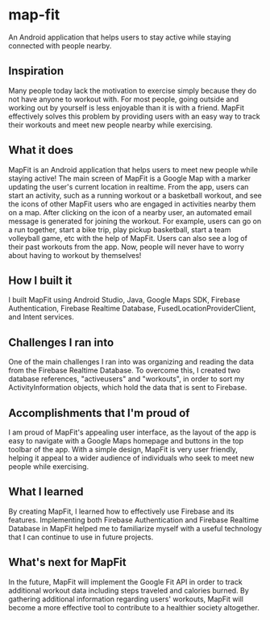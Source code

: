 # map-fit
An Android application that helps users to stay active while staying connected with people nearby.

## Inspiration
Many people today lack the motivation to exercise simply because they do not have anyone to workout with. For most people, going outside and working out by yourself is less enjoyable than it is with a friend. MapFit effectively solves this problem by providing users with an easy way to track their workouts and meet new people nearby while exercising.

## What it does
MapFit is an Android application that helps users to meet new people while staying active! The main screen of MapFit is a Google Map with a marker updating the user's current location in realtime. From the app, users can start an activity, such as a running workout or a basketball workout, and see the icons of other MapFit users who are engaged in activities nearby them on a map. After clicking on the icon of a nearby user, an automated email message is generated for joining the workout. For example, users can go on a run together, start a bike trip, play pickup basketball, start a team volleyball game, etc with the help of MapFit. Users can also see a log of their past workouts from the app. Now, people will never have to worry about having to workout by themselves!

## How I built it
I built MapFit using Android Studio, Java, Google Maps SDK, Firebase Authentication, Firebase Realtime Database, FusedLocationProviderClient, and Intent services.

## Challenges I ran into
One of the main challenges I ran into was organizing and reading the data from the Firebase Realtime Database. To overcome this, I created two database references, "activeusers" and "workouts", in order to sort my ActivityInformation objects, which hold the data that is sent to Firebase. 

## Accomplishments that I'm proud of
I am proud of MapFit's appealing user interface, as the layout of the app is easy to navigate with a Google Maps homepage and buttons in the top toolbar of the app. With a simple design, MapFit is very user friendly, helping it appeal to a wider audience of individuals who seek to meet new people while exercising. 

## What I learned
By creating MapFit, I learned how to effectively use Firebase and its features. Implementing both Firebase Authentication and Firebase Realtime Database in MapFit helped me to familiarize myself with a useful technology that I can continue to use in future projects. 

## What's next for MapFit
In the future, MapFit will implement the Google Fit API in order to track additional workout data including steps traveled and calories burned. By gathering additional information regarding users' workouts, MapFit will become a more effective tool to contribute to a healthier society altogether. 
